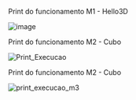 Print do funcionamento M1 - Hello3D

![image](https://github.com/ArthurBuenoStein/ProjetosFundamentosCG/assets/77999897/b6304e38-80d9-4fd9-b456-ef4a33f7d914)

Print do funcionamento M2 - Cubo

![Print_Execucao](https://github.com/ArthurBuenoStein/ProjetosFundamentosCG/assets/77999897/60327663-1d99-428b-92c5-5fe3b83012d2)

Print do funcionamento M2 - Cubo

![print_execucao_m3](https://github.com/ArthurBuenoStein/ProjetosFundamentosCG/assets/77999897/de39f074-72fa-43dd-b339-9fbd5e1dc23d)
